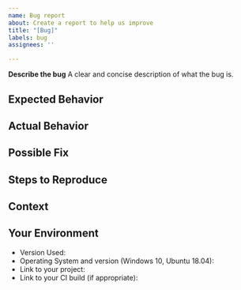 ```yaml
---
name: Bug report
about: Create a report to help us improve
title: "[Bug]"
labels: bug
assignees: ''

---
```


**Describe the bug**
A clear and concise description of what the bug is.

## Expected Behavior
<!-- Tell us what you believe should happen -->

## Actual Behavior
<!-- Tell us what is happening -->

## Possible Fix
<!-- Not obligatory, but suggest a fix or reason for the bug -->

## Steps to Reproduce
<!--
If you are able to write your bug or scenario up as a `RepositoryFixture` test
and submit a pull-request with it, it is going to increase the likelyhood of
the bug being fixed.

It will both make it easier to understand what you are trying to achieve, how
GitVersion deviates from this expectation and to start debugging the problem. It
will also make it easier for you to fix the problem yourself. Please look at the
following example for how such a test can look like:

https://github.com/GitTools/GitVersion/blob/251645f08802ea9dc401d5b2f2d681e8f8adf626/src/GitVersionCore.Tests/IntegrationTests/MasterScenarios.cs#L13-L32

Otherwise, please provide a link to a live example, or an unambiguous set of
steps to reproduce this bug.
-->

## Context
<!-- How has this bug affected you? What were you trying to accomplish? -->

## Your Environment
<!-- Include as many relevant details about the environment -->
<!-- you experienced the bug in -->

- Version Used:
- Operating System and version (Windows 10, Ubuntu 18.04):
- Link to your project:
- Link to your CI build (if appropriate):
